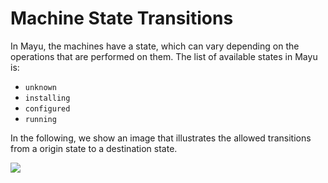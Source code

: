 # Machine State Transitions

In Mayu, the machines have a state, which can vary depending on the operations that
are performed on them. The list of available states in Mayu is:

- `unknown`
- `installing`
- `configured`
- `running`

In the following, we show an image that illustrates the allowed transitions from
a origin state to a destination state.

![](./image/statesMayu.jpg)
